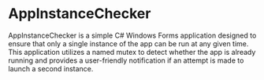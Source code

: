 # AppInstanceChecker
AppInstanceChecker is a simple C# Windows Forms application designed to ensure that only a single instance of the app can be run at any given time. This application utilizes a named mutex to detect whether the app is already running and provides a user-friendly notification if an attempt is made to launch a second instance. 
